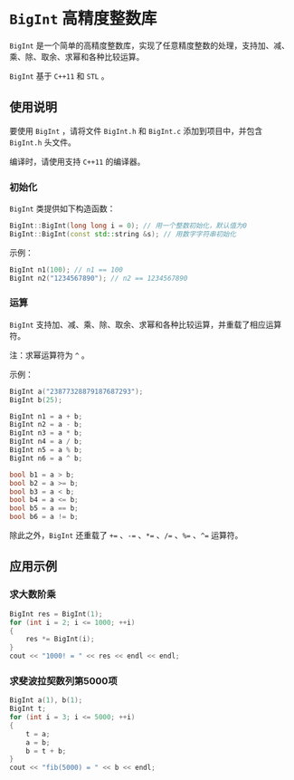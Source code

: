 # `BigInt` 高精度整数库

`BigInt` 是一个简单的高精度整数库，实现了任意精度整数的处理，支持加、减、乘、除、取余、求幂和各种比较运算。

`BigInt` 基于 `C++11` 和 `STL` 。

## 使用说明

要使用 `BigInt` ，请将文件 `BigInt.h` 和 `BigInt.c` 添加到项目中，并包含 `BigInt.h` 头文件。

编译时，请使用支持 `C++11` 的编译器。

### 初始化

`BigInt` 类提供如下构造函数：

```c++
BigInt::BigInt(long long i = 0); // 用一个整数初始化，默认值为0
BigInt::BigInt(const std::string &s); // 用数字字符串初始化
```

示例：

```c++
BigInt n1(100); // n1 == 100
BigInt n2("1234567890"); // n2 == 1234567890
```

### 运算

`BigInt` 支持加、减、乘、除、取余、求幂和各种比较运算，并重载了相应运算符。

注：求幂运算符为 `^` 。

示例：

```c++
BigInt a("23877328879187687293");
BigInt b(25);

BigInt n1 = a + b;
BigInt n2 = a - b;
BigInt n3 = a * b;
BigInt n4 = a / b;
BigInt n5 = a % b;
BigInt n6 = a ^ b;

bool b1 = a > b;
bool b2 = a >= b;
bool b3 = a < b;
bool b4 = a <= b;
bool b5 = a == b;
bool b6 = a != b;
```

除此之外，`BigInt` 还重载了 `+=` 、`-=` 、`*=` 、`/=` 、`%=` 、`^=` 运算符。

## 应用示例

### 求大数阶乘

```c++
BigInt res = BigInt(1);
for (int i = 2; i <= 1000; ++i)
{
    res *= BigInt(i);
}
cout << "1000! = " << res << endl << endl;
```

### 求斐波拉契数列第5000项

```c++
BigInt a(1), b(1);
BigInt t;
for (int i = 3; i <= 5000; ++i)
{
    t = a;
    a = b;
    b = t + b;
}
cout << "fib(5000) = " << b << endl;
```

